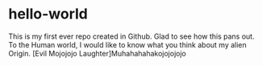 # hello-world
This is my first ever repo created in Github. Glad to see how this pans out. 
To the Human world, I would like to know what you think about my alien Origin. 
[Evil Mojojojo Laughter]Muhahahahakojojojojo

